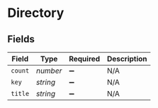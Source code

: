 # Directory


## Fields

| Field              | Type               | Required           | Description        |
| ------------------ | ------------------ | ------------------ | ------------------ |
| `count`            | *number*           | :heavy_minus_sign: | N/A                |
| `key`              | *string*           | :heavy_minus_sign: | N/A                |
| `title`            | *string*           | :heavy_minus_sign: | N/A                |